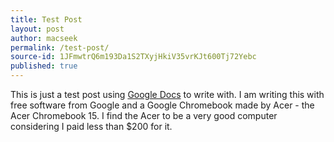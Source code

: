 ```yaml
---
title: Test Post
layout: post
author: macseek
permalink: /test-post/
source-id: 1JFmwtrQ6m193Da1S2TXyjHkiV35vrKJt600Tj72Yebc
published: true
---
```

This is just a test post using [Google Docs](https://www.google.com/docs/about/) to write with. I am writing this with free software from Google and a Google Chromebook made by Acer - the Acer Chromebook 15. I find the Acer to be a very good computer considering I paid less than $200 for it. 

